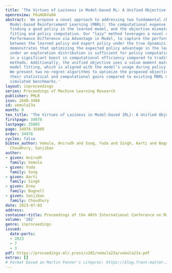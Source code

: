 ```yaml
---
title: 'The Virtues of Laziness in Model-based RL: A Unified Objective and Algorithms'
openreview: F6uHGKVa04
abstract: 'We propose a novel approach to addressing two fundamental challenges in
  Model-based Reinforcement Learning (MBRL): the computational expense of repeatedly
  finding a good policy in the learned model, and the objective mismatch between model
  fitting and policy computation. Our "lazy" method leverages a novel unified objective,
  Performance Difference via Advantage in Model, to capture the performance difference
  between the learned policy and expert policy under the true dynamics. This objective
  demonstrates that optimizing the expected policy advantage in the learned model
  under an exploration distribution is sufficient for policy computation, resulting
  in a significant boost in computational efficiency compared to traditional planning
  methods. Additionally, the unified objective uses a value moment matching term for
  model fitting, which is aligned with the model’s usage during policy computation.
  We present two no-regret algorithms to optimize the proposed objective, and demonstrate
  their statistical and computational gains compared to existing MBRL methods through
  simulated benchmarks.'
layout: inproceedings
series: Proceedings of Machine Learning Research
publisher: PMLR
issn: 2640-3498
id: vemula23a
month: 0
tex_title: 'The Virtues of Laziness in Model-based {RL}: A Unified Objective and Algorithms'
firstpage: 34978
lastpage: 35005
page: 34978-35005
order: 34978
cycles: false
bibtex_author: Vemula, Anirudh and Song, Yuda and Singh, Aarti and Bagnell, Drew and
  Choudhury, Sanjiban
author:
- given: Anirudh
  family: Vemula
- given: Yuda
  family: Song
- given: Aarti
  family: Singh
- given: Drew
  family: Bagnell
- given: Sanjiban
  family: Choudhury
date: 2023-07-03
address: 
container-title: Proceedings of the 40th International Conference on Machine Learning
volume: '202'
genre: inproceedings
issued:
  date-parts:
  - 2023
  - 7
  - 3
pdf: https://proceedings.mlr.press/v202/vemula23a/vemula23a.pdf
extras: []
# Format based on Martin Fenner's citeproc: https://blog.front-matter.io/posts/citeproc-yaml-for-bibliographies/
---
```

